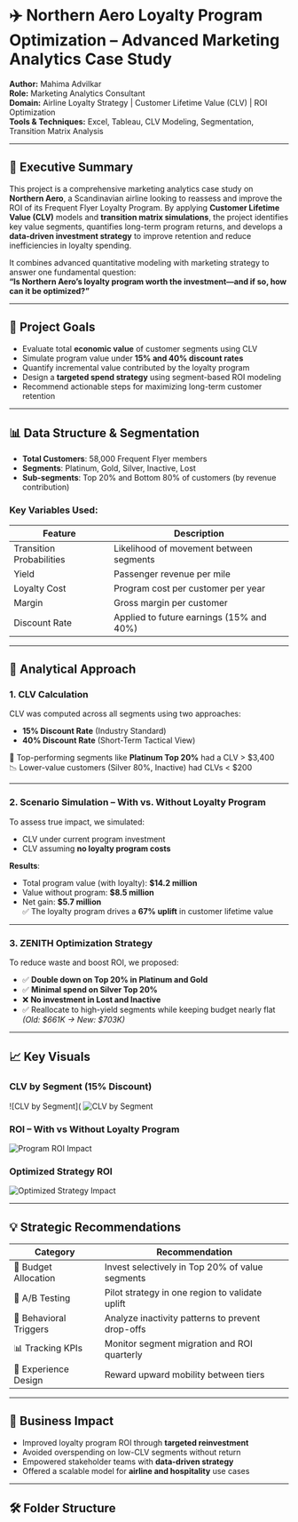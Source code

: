 # ✈️ Northern Aero Loyalty Program Optimization – Advanced Marketing Analytics Case Study

**Author:** Mahima Advilkar  
**Role:** Marketing Analytics Consultant  
**Domain:** Airline Loyalty Strategy | Customer Lifetime Value (CLV) | ROI Optimization  
**Tools & Techniques:** Excel, Tableau, CLV Modeling, Segmentation, Transition Matrix Analysis

---

## 📌 Executive Summary

This project is a comprehensive marketing analytics case study on **Northern Aero**, a Scandinavian airline looking to reassess and improve the ROI of its Frequent Flyer Loyalty Program. By applying **Customer Lifetime Value (CLV)** models and **transition matrix simulations**, the project identifies key value segments, quantifies long-term program returns, and develops a **data-driven investment strategy** to improve retention and reduce inefficiencies in loyalty spending.

It combines advanced quantitative modeling with marketing strategy to answer one fundamental question:  
**“Is Northern Aero’s loyalty program worth the investment—and if so, how can it be optimized?”**

---

## 🎯 Project Goals

- Evaluate total **economic value** of customer segments using CLV
- Simulate program value under **15% and 40% discount rates**
- Quantify incremental value contributed by the loyalty program
- Design a **targeted spend strategy** using segment-based ROI modeling
- Recommend actionable steps for maximizing long-term customer retention

---

## 📊 Data Structure & Segmentation

- **Total Customers**: 58,000 Frequent Flyer members
- **Segments**: Platinum, Gold, Silver, Inactive, Lost
- **Sub-segments**: Top 20% and Bottom 80% of customers (by revenue contribution)

### Key Variables Used:
| Feature                  | Description |
|--------------------------|-------------|
| Transition Probabilities | Likelihood of movement between segments |
| Yield                    | Passenger revenue per mile |
| Loyalty Cost             | Program cost per customer per year |
| Margin                   | Gross margin per customer |
| Discount Rate            | Applied to future earnings (15% and 40%) |

---

## 🧮 Analytical Approach

### 1. **CLV Calculation**

CLV was computed across all segments using two approaches:
- **15% Discount Rate** (Industry Standard)
- **40% Discount Rate** (Short-Term Tactical View)

📌 Top-performing segments like **Platinum Top 20%** had a CLV > \$3,400  
📉 Lower-value customers (Silver 80%, Inactive) had CLVs < \$200

---

### 2. **Scenario Simulation – With vs. Without Loyalty Program**

To assess true impact, we simulated:
- CLV under current program investment
- CLV assuming **no loyalty program costs**

**Results**:
- Total program value (with loyalty): **\$14.2 million**
- Value without program: **\$8.5 million**
- Net gain: **\$5.7 million**  
✅ The loyalty program drives a **67% uplift** in customer lifetime value

---

### 3. **ZENITH Optimization Strategy**

To reduce waste and boost ROI, we proposed:
- ✅ **Double down on Top 20% in Platinum and Gold**
- ✅ **Minimal spend on Silver Top 20%**
- ❌ **No investment in Lost and Inactive**
- ✅ Reallocate to high-yield segments while keeping budget nearly flat  
  *(Old: \$661K → New: \$703K)*

---

## 📈 Key Visuals

### CLV by Segment (15% Discount)
![CLV by Segment](
![CLV by Segment](visuals/slide_2.png)

### ROI – With vs Without Loyalty Program
![Program ROI Impact](visuals/slide_3.png)

### Optimized Strategy ROI
![Optimized Strategy Impact](visuals/slide_4.png)

---

## 💡 Strategic Recommendations

| Category             | Recommendation |
|----------------------|----------------|
| 🎯 Budget Allocation | Invest selectively in Top 20% of value segments |
| 🧪 A/B Testing       | Pilot strategy in one region to validate uplift |
| 🧠 Behavioral Triggers | Analyze inactivity patterns to prevent drop-offs |
| 📊 Tracking KPIs     | Monitor segment migration and ROI quarterly |
| 🧭 Experience Design | Reward upward mobility between tiers |

---

## 💼 Business Impact

- Improved loyalty program ROI through **targeted reinvestment**
- Avoided overspending on low-CLV segments without return
- Empowered stakeholder teams with **data-driven strategy**
- Offered a scalable model for **airline and hospitality** use cases

---

## 🛠 Folder Structure

